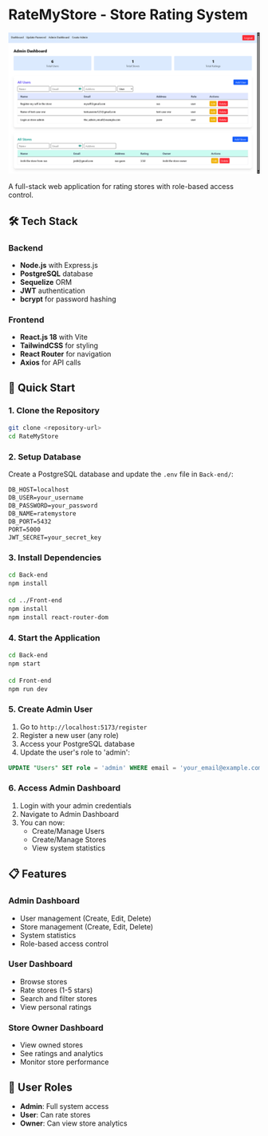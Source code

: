 # RateMyStore - Store Rating System

![App Screenshot](./Front-end/assets/demo.png)


A full-stack web application for rating stores with role-based access control.

## 🛠️ Tech Stack

### Backend
- **Node.js** with Express.js
- **PostgreSQL** database
- **Sequelize** ORM
- **JWT** authentication
- **bcrypt** for password hashing

### Frontend
- **React.js 18** with Vite
- **TailwindCSS** for styling
- **React Router** for navigation
- **Axios** for API calls

## 🚀 Quick Start

### 1. Clone the Repository
```bash
git clone <repository-url>
cd RateMyStore
```

### 2. Setup Database
Create a PostgreSQL database and update the `.env` file in `Back-end/`:

```env
DB_HOST=localhost
DB_USER=your_username
DB_PASSWORD=your_password
DB_NAME=ratemystore
DB_PORT=5432
PORT=5000
JWT_SECRET=your_secret_key
```

### 3. Install Dependencies
```bash
cd Back-end
npm install

cd ../Front-end
npm install
npm install react-router-dom
```

### 4. Start the Application
```bash
cd Back-end
npm start

cd Front-end
npm run dev
```

### 5. Create Admin User
1. Go to `http://localhost:5173/register`
2. Register a new user (any role)
3. Access your PostgreSQL database
4. Update the user's role to 'admin':
```sql
UPDATE "Users" SET role = 'admin' WHERE email = 'your_email@example.com';
```

### 6. Access Admin Dashboard
1. Login with your admin credentials
2. Navigate to Admin Dashboard
3. You can now:
   - Create/Manage Users
   - Create/Manage Stores
   - View system statistics

## 📋 Features

### Admin Dashboard
- User management (Create, Edit, Delete)
- Store management (Create, Edit, Delete)
- System statistics
- Role-based access control

### User Dashboard
- Browse stores
- Rate stores (1-5 stars)
- Search and filter stores
- View personal ratings

### Store Owner Dashboard
- View owned stores
- See ratings and analytics
- Monitor store performance

## 🔐 User Roles

- **Admin**: Full system access
- **User**: Can rate stores
- **Owner**: Can view store analytics

